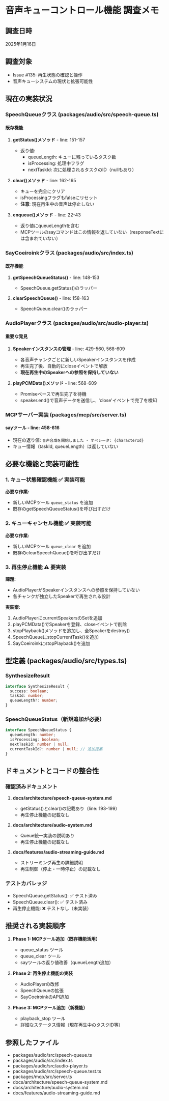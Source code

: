 # 音声キューコントロール機能 調査メモ

## 調査日時
2025年1月16日

## 調査対象
- Issue #135: 再生状態の確認と操作
- 音声キューシステムの現状と拡張可能性

## 現在の実装状況

### SpeechQueueクラス (packages/audio/src/speech-queue.ts)

#### 既存機能
1. **getStatus()メソッド** - line: 151-157
   - 返り値:
     - queueLength: キューに残っているタスク数
     - isProcessing: 処理中フラグ
     - nextTaskId: 次に処理されるタスクのID（nullもあり）

2. **clear()メソッド** - line: 162-165
   - キューを完全にクリア
   - isProcessingフラグもfalseにリセット
   - **注意**: 現在再生中の音声は停止しない

3. **enqueue()メソッド** - line: 22-43
   - 返り値にqueueLengthを含む
   - MCPツールのsayコマンドはこの情報を返していない（responseTextには含まれていない）

### SayCoeiroinkクラス (packages/audio/src/index.ts)

#### 既存機能
1. **getSpeechQueueStatus()** - line: 148-153
   - SpeechQueue.getStatus()のラッパー

2. **clearSpeechQueue()** - line: 158-163
   - SpeechQueue.clear()のラッパー

### AudioPlayerクラス (packages/audio/src/audio-player.ts)

#### 重要な発見
1. **Speakerインスタンスの管理** - line: 429-560, 568-609
   - 各音声チャンクごとに新しいSpeakerインスタンスを作成
   - 再生完了後、自動的にcloseイベントで解放
   - **現在再生中のSpeakerへの参照を保持していない**

2. **playPCMData()メソッド** - line: 568-609
   - Promiseベースで再生完了を待機
   - speaker.end()で音声データを送信し、'close'イベントで完了を検知

### MCPサーバー実装 (packages/mcp/src/server.ts)

#### sayツール - line: 458-616
- 現在の返り値: `音声合成を開始しました - オペレータ: {characterId}`
- キュー情報（taskId, queueLength）は返していない

## 必要な機能と実装可能性

### 1. キュー状態確認機能 ✅ 実装可能
**必要な作業:**
- 新しいMCPツール `queue_status` を追加
- 既存のgetSpeechQueueStatus()を呼び出すだけ

### 2. キューキャンセル機能 ✅ 実装可能
**必要な作業:**
- 新しいMCPツール `queue_clear` を追加
- 既存のclearSpeechQueue()を呼び出すだけ

### 3. 再生停止機能 ⚠️ 要実装
**課題:**
- AudioPlayerがSpeakerインスタンスへの参照を保持していない
- 各チャンクが独立したSpeakerで再生される設計

**実装案:**
1. AudioPlayerにcurrentSpeakersのSetを追加
2. playPCMData()でSpeakerを登録、closeイベントで削除
3. stopPlayback()メソッドを追加し、全Speakerをdestroy()
4. SpeechQueueにstopCurrentTask()を追加
5. SayCoeiroinkにstopPlayback()を追加

## 型定義 (packages/audio/src/types.ts)

### SynthesizeResult
```typescript
interface SynthesizeResult {
  success: boolean;
  taskId: number;
  queueLength?: number;
}
```

### SpeechQueueStatus（新規追加が必要）
```typescript
interface SpeechQueueStatus {
  queueLength: number;
  isProcessing: boolean;
  nextTaskId: number | null;
  currentTaskId?: number | null; // 追加提案
}
```

## ドキュメントとコードの整合性

### 確認済みドキュメント
1. **docs/architecture/speech-queue-system.md**
   - getStatus()とclear()の記載あり（line: 193-199）
   - 再生停止機能の記載なし

2. **docs/architecture/audio-system.md**
   - Queue統一実装の説明あり
   - 再生停止機能の記載なし

3. **docs/features/audio-streaming-guide.md**
   - ストリーミング再生の詳細説明
   - 再生制御（停止・一時停止）の記載なし

### テストカバレッジ
- SpeechQueue.getStatus(): ✅ テスト済み
- SpeechQueue.clear(): ✅ テスト済み
- 再生停止機能: ❌ テストなし（未実装）

## 推奨される実装順序

1. **Phase 1: MCPツール追加（既存機能活用）**
   - queue_status ツール
   - queue_clear ツール
   - sayツールの返り値改善（queueLength追加）

2. **Phase 2: 再生停止機能の実装**
   - AudioPlayerの改修
   - SpeechQueueの拡張
   - SayCoeiroinkのAPI追加

3. **Phase 3: MCPツール追加（新機能）**
   - playback_stop ツール
   - 詳細なステータス情報（現在再生中のタスクID等）

## 参照したファイル
- packages/audio/src/speech-queue.ts
- packages/audio/src/index.ts
- packages/audio/src/audio-player.ts
- packages/audio/src/speech-queue.test.ts
- packages/mcp/src/server.ts
- docs/architecture/speech-queue-system.md
- docs/architecture/audio-system.md
- docs/features/audio-streaming-guide.md